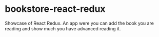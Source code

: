 # bookstore-react-redux
Showcase of React Redux. An app were you can add the book you are reading and show much you have advanced reading it.